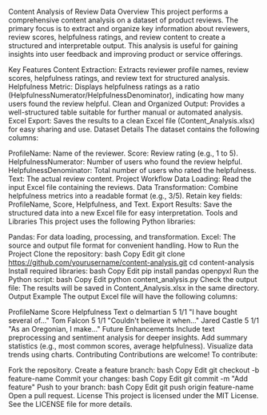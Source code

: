 Content Analysis of Review Data
Overview
This project performs a comprehensive content analysis on a dataset of product reviews. The primary focus is to extract and organize key information about reviewers, review scores, helpfulness ratings, and review content to create a structured and interpretable output. This analysis is useful for gaining insights into user feedback and improving product or service offerings.

Key Features
Content Extraction:
Extracts reviewer profile names, review scores, helpfulness ratings, and review text for structured analysis.
Helpfulness Metric:
Displays helpfulness ratings as a ratio (HelpfulnessNumerator/HelpfulnessDenominator), indicating how many users found the review helpful.
Clean and Organized Output:
Provides a well-structured table suitable for further manual or automated analysis.
Excel Export:
Saves the results to a clean Excel file (Content_Analysis.xlsx) for easy sharing and use.
Dataset Details
The dataset contains the following columns:

ProfileName: Name of the reviewer.
Score: Review rating (e.g., 1 to 5).
HelpfulnessNumerator: Number of users who found the review helpful.
HelpfulnessDenominator: Total number of users who rated the helpfulness.
Text: The actual review content.
Project Workflow
Data Loading:
Read the input Excel file containing the reviews.
Data Transformation:
Combine helpfulness metrics into a readable format (e.g., 3/5).
Retain key fields: ProfileName, Score, Helpfulness, and Text.
Export Results:
Save the structured data into a new Excel file for easy interpretation.
Tools and Libraries
This project uses the following Python libraries:

Pandas: For data loading, processing, and transformation.
Excel: The source and output file format for convenient handling.
How to Run the Project
Clone the repository:
bash
Copy
Edit
git clone https://github.com/yourusername/content-analysis.git
cd content-analysis
Install required libraries:
bash
Copy
Edit
pip install pandas openpyxl
Run the Python script:
bash
Copy
Edit
python content_analysis.py
Check the output file:
The results will be saved in Content_Analysis.xlsx in the same directory.
Output Example
The output Excel file will have the following columns:

ProfileName	Score	Helpfulness	Text
o delmartian	5	1/1	"I have bought several of..."
Tom Falcon	5	1/1	"Couldn't believe it when..."
Jared Castle	5	1/1	"As an Oregonian, I make..."
Future Enhancements
Include text preprocessing and sentiment analysis for deeper insights.
Add summary statistics (e.g., most common scores, average helpfulness).
Visualize data trends using charts.
Contributing
Contributions are welcome! To contribute:

Fork the repository.
Create a feature branch:
bash
Copy
Edit
git checkout -b feature-name
Commit your changes:
bash
Copy
Edit
git commit -m "Add feature"
Push to your branch:
bash
Copy
Edit
git push origin feature-name
Open a pull request.
License
This project is licensed under the MIT License. See the LICENSE file for more details.